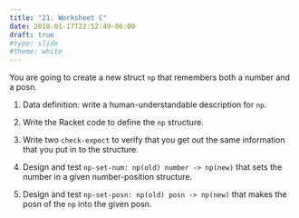 ```yaml
---
title: "21. Worksheet C"
date: 2018-01-17T22:52:49-06:00
draft: true
#type: slide
#theme: white
---
```


You are going to create a new struct `np` that remembers both a number and a posn. 

1. Data definition: write a human-understandable description for `np`.

2. Write the Racket code to define the `np` structure.

3. Write two `check-expect` to verify that you get out the same information that 
you put in to the structure.

4. Design and test `np-set-num: np(old) number -> np(new)` that sets the number in a given number-position structure.

5. Design and test `np-set-posn: np(old) posn -> np(new)` that makes the posn of the `np` into the given posn. 

